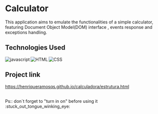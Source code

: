 # Calculator
 
 This application aims to emulate the functionalities of a simple calculator, featuring Document Object Model(DOM) interface , events response and exceptions handling.
 
## Technologies Used
<img align='left' alt='javascript' src='https://img.shields.io/badge/JavaScript-F7DF1E?style=for-the-badge&logo=javascript&logoColor=black'/>

<img align='left' alt='HTML' src='https://img.shields.io/badge/HTML5-E34F26?style=for-the-badge&logo=html5&logoColor=white'/>

<img align='left' alt='CSS' src='https://img.shields.io/badge/CSS3-1572B6?style=for-the-badge&logo=css3&logoColor=white'/>

<br>

## Project link
  
  https://henriqueramosqs.github.io/calculadora/estrutura.html
  <br>
  
  <br>
  Ps:: don`t forget to "turn in on" before using it :stuck_out_tongue_winking_eye:
